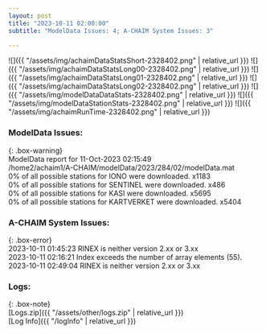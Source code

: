 ```yaml
---
layout: post
title: "2023-10-11 02:00:00"
subtitle: "ModelData Issues: 4; A-CHAIM System Issues: 3"

---
```


![]({{ "/assets/img/achaimDataStatsShort-2328402.png" | relative_url }})
![]({{ "/assets/img/achaimDataStatsLong00-2328402.png" | relative_url }})
![]({{ "/assets/img/achaimDataStatsLong01-2328402.png" | relative_url }})
![]({{ "/assets/img/achaimDataStatsLong02-2328402.png" | relative_url }})
![]({{ "/assets/img/modelDataDataStats-2328402.png" | relative_url }})
![]({{ "/assets/img/modelDataStationStats-2328402.png" | relative_url }})
![]({{ "/assets/img/achaimRunTime-2328402.png" | relative_url }})


### ModelData Issues:  
  
{: .box-warning}  
 ModelData report for 11-Oct-2023 02:15:49   
 /home2/achaim1/A-CHAIM/modelData/2023/284/02/modelData.mat   
 0% of all possible stations for IONO were downloaded. x1183   
 0% of all possible stations for SENTINEL were downloaded. x486   
 0% of all possible stations for KASI were downloaded. x5695   
 0% of all possible stations for KARTVERKET were downloaded. x5404   
  
### A-CHAIM System Issues:  
  
{: .box-error}  
2023-10-11 01:45:23 RINEX is neither version 2.xx or 3.xx  
2023-10-11 02:16:21 Index exceeds the number of array elements (55).  
2023-10-11 02:49:04 RINEX is neither version 2.xx or 3.xx  

### Logs:  
  
{: .box-note}  
[Logs.zip]({{ "/assets/other/logs.zip" | relative_url }})  
[Log Info]({{ "/logInfo" | relative_url }})  
